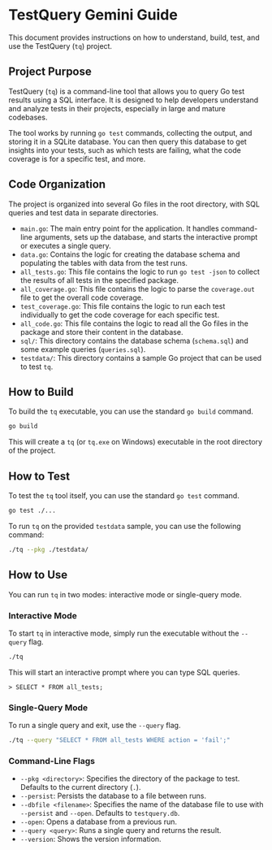 # TestQuery Gemini Guide

This document provides instructions on how to understand, build, test, and use the TestQuery (`tq`) project.

## Project Purpose

TestQuery (`tq`) is a command-line tool that allows you to query Go test results using a SQL interface. It is designed to help developers understand and analyze tests in their projects, especially in large and mature codebases.

The tool works by running `go test` commands, collecting the output, and storing it in a SQLite database. You can then query this database to get insights into your tests, such as which tests are failing, what the code coverage is for a specific test, and more.

## Code Organization

The project is organized into several Go files in the root directory, with SQL queries and test data in separate directories.

*   `main.go`: The main entry point for the application. It handles command-line arguments, sets up the database, and starts the interactive prompt or executes a single query.
*   `data.go`: Contains the logic for creating the database schema and populating the tables with data from the test runs.
*   `all_tests.go`: This file contains the logic to run `go test -json` to collect the results of all tests in the specified package.
*   `all_coverage.go`: This file contains the logic to parse the `coverage.out` file to get the overall code coverage.
*   `test_coverage.go`: This file contains the logic to run each test individually to get the code coverage for each specific test.
*   `all_code.go`: This file contains the logic to read all the Go files in the package and store their content in the database.
*   `sql/`: This directory contains the database schema (`schema.sql`) and some example queries (`queries.sql`).
*   `testdata/`: This directory contains a sample Go project that can be used to test `tq`.

## How to Build

To build the `tq` executable, you can use the standard `go build` command.

```bash
go build
```

This will create a `tq` (or `tq.exe` on Windows) executable in the root directory of the project.

## How to Test

To test the `tq` tool itself, you can use the standard `go test` command.

```bash
go test ./...
```

To run `tq` on the provided `testdata` sample, you can use the following command:

```bash
./tq --pkg ./testdata/
```

## How to Use

You can run `tq` in two modes: interactive mode or single-query mode.

### Interactive Mode

To start `tq` in interactive mode, simply run the executable without the `--query` flag.

```bash
./tq
```

This will start an interactive prompt where you can type SQL queries.

```
> SELECT * FROM all_tests;
```

### Single-Query Mode

To run a single query and exit, use the `--query` flag.

```bash
./tq --query "SELECT * FROM all_tests WHERE action = 'fail';"
```

### Command-Line Flags

*   `--pkg <directory>`: Specifies the directory of the package to test. Defaults to the current directory (`.`).
*   `--persist`: Persists the database to a file between runs.
*   `--dbfile <filename>`: Specifies the name of the database file to use with `--persist` and `--open`. Defaults to `testquery.db`.
*   `--open`: Opens a database from a previous run.
*   `--query <query>`: Runs a single query and returns the result.
*   `--version`: Shows the version information.
